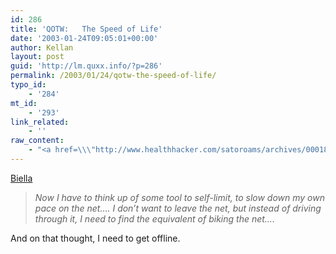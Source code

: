 ```yaml
---
id: 286
title: 'QOTW:   The Speed of Life'
date: '2003-01-24T09:05:01+00:00'
author: Kellan
layout: post
guid: 'http://lm.quxx.info/?p=286'
permalink: /2003/01/24/qotw-the-speed-of-life/
typo_id:
    - '284'
mt_id:
    - '293'
link_related:
    - ''
raw_content:
    - "<a href=\\\"http://www.healthhacker.com/satoroams/archives/000187.html#000187\\\">Biella</a>\n<blockquote><em>\nNow I have to think up of some tool to self-limit, to slow down my own pace on the net.... I don\\'t want to leave the net, but instead of driving through it, I need to find the equivalent of biking the net....\n</em></blockquote>\nAnd on that thought, I need to get offline."
---
```


[Biella](http://www.healthhacker.com/satoroams/archives/000187.html#000187)

> *Now I have to think up of some tool to self-limit, to slow down my own pace on the net…. I don’t want to leave the net, but instead of driving through it, I need to find the equivalent of biking the net….*

And on that thought, I need to get offline. 